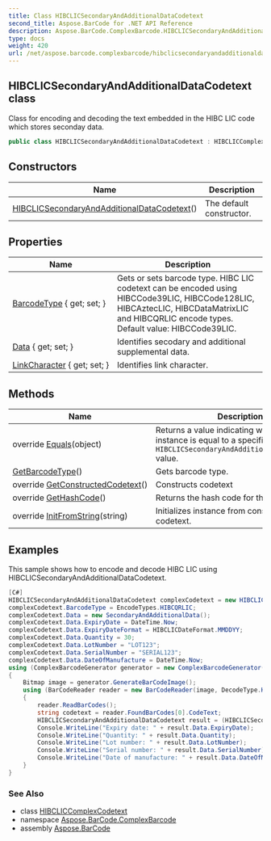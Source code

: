 ```yaml
---
title: Class HIBCLICSecondaryAndAdditionalDataCodetext
second_title: Aspose.BarCode for .NET API Reference
description: Aspose.BarCode.ComplexBarcode.HIBCLICSecondaryAndAdditionalDataCodetext class. Class for encoding and decoding the text embedded in the HIBC LIC code which stores seconday data
type: docs
weight: 420
url: /net/aspose.barcode.complexbarcode/hibclicsecondaryandadditionaldatacodetext/
---
```

## HIBCLICSecondaryAndAdditionalDataCodetext class

Class for encoding and decoding the text embedded in the HIBC LIC code which stores seconday data.

```csharp
public class HIBCLICSecondaryAndAdditionalDataCodetext : HIBCLICComplexCodetext
```

## Constructors

| Name | Description |
| --- | --- |
| [HIBCLICSecondaryAndAdditionalDataCodetext](hibclicsecondaryandadditionaldatacodetext/)() | The default constructor. |

## Properties

| Name | Description |
| --- | --- |
| [BarcodeType](../../aspose.barcode.complexbarcode/hibcliccomplexcodetext/barcodetype/) { get; set; } | Gets or sets barcode type. HIBC LIC codetext can be encoded using HIBCCode39LIC, HIBCCode128LIC, HIBCAztecLIC, HIBCDataMatrixLIC and HIBCQRLIC encode types. Default value: HIBCCode39LIC. |
| [Data](../../aspose.barcode.complexbarcode/hibclicsecondaryandadditionaldatacodetext/data/) { get; set; } | Identifies secodary and additional supplemental data. |
| [LinkCharacter](../../aspose.barcode.complexbarcode/hibclicsecondaryandadditionaldatacodetext/linkcharacter/) { get; set; } | Identifies link character. |

## Methods

| Name | Description |
| --- | --- |
| override [Equals](../../aspose.barcode.complexbarcode/hibclicsecondaryandadditionaldatacodetext/equals/)(object) | Returns a value indicating whether this instance is equal to a specified `HIBCLICSecondaryAndAdditionalDataCodetext` value. |
| [GetBarcodeType](../../aspose.barcode.complexbarcode/hibcliccomplexcodetext/getbarcodetype/)() | Gets barcode type. |
| override [GetConstructedCodetext](../../aspose.barcode.complexbarcode/hibclicsecondaryandadditionaldatacodetext/getconstructedcodetext/)() | Constructs codetext |
| override [GetHashCode](../../aspose.barcode.complexbarcode/hibclicsecondaryandadditionaldatacodetext/gethashcode/)() | Returns the hash code for this instance. |
| override [InitFromString](../../aspose.barcode.complexbarcode/hibclicsecondaryandadditionaldatacodetext/initfromstring/)(string) | Initializes instance from constructed codetext. |

## Examples

This sample shows how to encode and decode HIBC LIC using HIBCLICSecondaryAndAdditionalDataCodetext.

```csharp
[C#]
HIBCLICSecondaryAndAdditionalDataCodetext complexCodetext = new HIBCLICSecondaryAndAdditionalDataCodetext();
complexCodetext.BarcodeType = EncodeTypes.HIBCQRLIC;
complexCodetext.Data = new SecondaryAndAdditionalData();
complexCodetext.Data.ExpiryDate = DateTime.Now;
complexCodetext.Data.ExpiryDateFormat = HIBCLICDateFormat.MMDDYY;
complexCodetext.Data.Quantity = 30;
complexCodetext.Data.LotNumber = "LOT123";
complexCodetext.Data.SerialNumber = "SERIAL123";
complexCodetext.Data.DateOfManufacture = DateTime.Now;
using (ComplexBarcodeGenerator generator = new ComplexBarcodeGenerator(complexCodetext))
{
    Bitmap image = generator.GenerateBarCodeImage();
    using (BarCodeReader reader = new BarCodeReader(image, DecodeType.HIBCQRLIC))
    {
        reader.ReadBarCodes();
        string codetext = reader.FoundBarCodes[0].CodeText;
        HIBCLICSecondaryAndAdditionalDataCodetext result = (HIBCLICSecondaryAndAdditionalDataCodetext)ComplexCodetextReader.TryDecodeHIBCLIC(codetext);
        Console.WriteLine("Expiry date: " + result.Data.ExpiryDate);
        Console.WriteLine("Quantity: " + result.Data.Quantity);
        Console.WriteLine("Lot number: " + result.Data.LotNumber);
        Console.WriteLine("Serial number: " + result.Data.SerialNumber);
        Console.WriteLine("Date of manufacture: " + result.Data.DateOfManufacture);
    }
}
```

### See Also

* class [HIBCLICComplexCodetext](../hibcliccomplexcodetext/)
* namespace [Aspose.BarCode.ComplexBarcode](../../aspose.barcode.complexbarcode/)
* assembly [Aspose.BarCode](../../)


